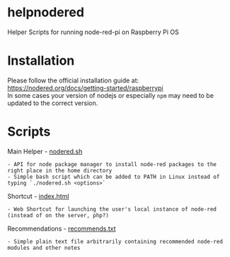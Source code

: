 # helpnodered
Helper Scripts for running node-red-pi on Raspberry Pi OS

# Installation
Please follow the official installation guide at: https://nodered.org/docs/getting-started/raspberrypi \
In some cases your version of nodejs or especially `npm` may need to be updated to the correct version.

# Scripts
Main Helper - [nodered.sh](/nodered.sh)
```
- API for node package manager to install node-red packages to the right place in the home directory
- Simple bash script which can be added to PATH in Linux instead of typing `./nodered.sh <options>`
```
Shortcut - [index.html](/index.html)
```
- Web Shortcut for launching the user's local instance of node-red (instead of on the server, php?)
```
Recommendations - [recommends.txt](/recommends.txt)
```
- Simple plain text file arbitrarily containing recommended node-red modules and other notes
```
